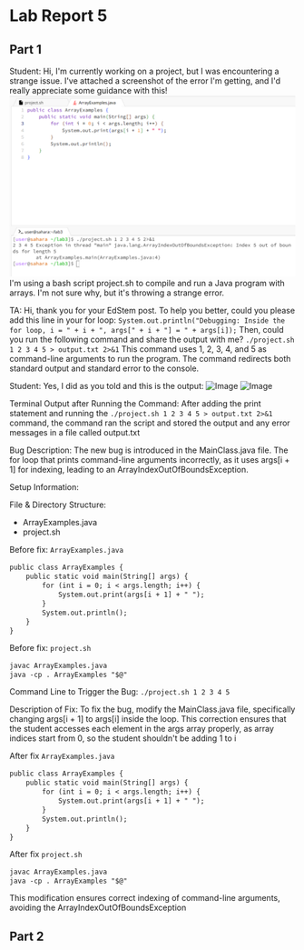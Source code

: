 # Lab Report 5

## Part 1

Student: Hi, I'm currently working on a project, but I was encountering a strange issue. I've attached a screenshot of the error I'm getting, and I'd really appreciate some guidance with this!
![Image](bug.png)  
I'm using a bash script project.sh to compile and run a Java program with arrays. I'm not sure why, but it's throwing a strange error. 

TA: Hi, thank you for your EdStem post. To help you better, could you please add this line in your for loop: ```System.out.println("Debugging: Inside the for loop, i = " + i + ", args[" + i + "] = " + args[i]);```
Then, could you run the following command and share the output with me?
```./project.sh 1 2 3 4 5 > output.txt 2>&1```
This command uses 1, 2, 3, 4, and 5 as command-line arguments to run the program. The command redirects both standard output and standard error to the console.

Student: Yes, I did as you told and this is the output:
![Image](bug1.png)
![Image](output1.png)

Terminal Output after Running the Command:
After adding the print statement and running the ```./project.sh 1 2 3 4 5 > output.txt 2>&1``` command, the command ran the script and stored the output and any error messages in a file called output.txt

Bug Description:
The new bug is introduced in the MainClass.java file. The for loop that prints command-line arguments incorrectly, as it uses args[i + 1] for indexing, leading to an ArrayIndexOutOfBoundsException.


Setup Information:

File & Directory Structure:
- ArrayExamples.java
- project.sh

Before fix: 
```ArrayExamples.java```
```
public class ArrayExamples {
    public static void main(String[] args) {
        for (int i = 0; i < args.length; i++) {
            System.out.print(args[i + 1] + " ");
        }
        System.out.println();
    }
}
```
Before fix: 
```project.sh```
```
javac ArrayExamples.java
java -cp . ArrayExamples "$@"
```

Command Line to Trigger the Bug:
```./project.sh 1 2 3 4 5```

Description of Fix:
To fix the bug, modify the MainClass.java file, specifically changing args[i + 1] to args[i] inside the loop. This correction ensures that the student accesses each element in the args array properly, as array indices start from 0, so the student shouldn't be adding 1 to i

After fix
```ArrayExamples.java```
```
public class ArrayExamples {
    public static void main(String[] args) {
        for (int i = 0; i < args.length; i++) {
            System.out.print(args[i + 1] + " ");
        }
        System.out.println();
    }
}
```
After fix
```project.sh```
```
javac ArrayExamples.java
java -cp . ArrayExamples "$@"
```

This modification ensures correct indexing of command-line arguments, avoiding the ArrayIndexOutOfBoundsException


## Part 2
